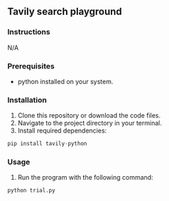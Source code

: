 ## Tavily search playground

### Instructions

N/A

### Prerequisites

- python installed on your system.

### Installation

1. Clone this repository or download the code files.
2. Navigate to the project directory in your terminal.
3. Install required dependencies:

```python
pip install tavily-python
```

### Usage

1. Run the program with the following command:

```python
python trial.py
```